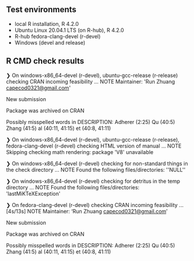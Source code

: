 ## Test environments
* local R installation, R 4.2.0
* Ubuntu Linux 20.04.1 LTS (on R-hub), R 4.2.0
* R-hub fedora-clang-devel (r-devel)
* Windows (devel and release)

## R CMD check results
❯ On windows-x86_64-devel (r-devel), ubuntu-gcc-release (r-release)
  checking CRAN incoming feasibility ... NOTE
  Maintainer: 'Run Zhuang <capecod0321@gmail.com>'
  
  New submission
  
  Package was archived on CRAN
  
  Possibly misspelled words in DESCRIPTION:
    Adherer (2:25)
    Qu (40:5)
    Zhang (41:5)
    al (40:11, 41:15)
    et (40:8, 41:11)

❯ On windows-x86_64-devel (r-devel), ubuntu-gcc-release (r-release), fedora-clang-devel (r-devel)
  checking HTML version of manual ... NOTE
  Skipping checking math rendering: package 'V8' unavailable

❯ On windows-x86_64-devel (r-devel)
  checking for non-standard things in the check directory ... NOTE
  Found the following files/directories:
    ''NULL''

❯ On windows-x86_64-devel (r-devel)
  checking for detritus in the temp directory ... NOTE
  Found the following files/directories:
    'lastMiKTeXException'

❯ On fedora-clang-devel (r-devel)
  checking CRAN incoming feasibility ... [4s/13s] NOTE
  Maintainer: ‘Run Zhuang <capecod0321@gmail.com>’
  
  New submission
  
  Package was archived on CRAN
  
  Possibly misspelled words in DESCRIPTION:
    Adherer (2:25)
    Qu (40:5)
    Zhang (41:5)
    al (40:11, 41:15)
    et (40:8, 41:11)
    

